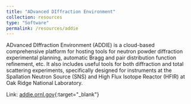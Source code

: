 ```yaml
---
title: "ADvanced DIffraction Environment"
collection: resources
type: "Software"
permalink: /resources/addie
---
```


ADvanced DIffraction Environment (ADDIE) is a cloud-based comprehensive platform for hosting tools for neutron powder 
diffraction experimental planning, automatic Bragg and pair distribution function refinement, etc.
It also includes useful tools for both diffraction and total scattering experiments, specifically designed for instruments
at the Spallation Neutron Source (SNS) and High Flux Isotope Reactor (HFIR) at Oak Ridge National Laboratory.

Link: [addie.ornl.gov](https://addie.ornl.gov){:target="_blank"}
